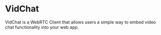 # VidChat
VidChat is a WebRTC Client that allows users a simple way to embed video chat functionality into your web app.
